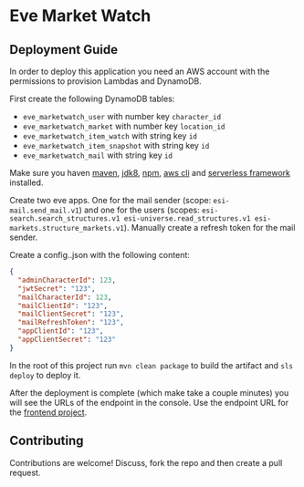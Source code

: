 # Eve Market Watch

## Deployment Guide

In order to deploy this application you need an AWS account with the permissions to provision Lambdas and DynamoDB.

First create the following DynamoDB tables:
- `eve_marketwatch_user` with number key `character_id`
- `eve_marketwatch_market` with number key `location_id`
- `eve_marketwatch_item_watch` with string key `id`
- `eve_marketwatch_item_snapshot` with string key `id`
- `eve_marketwatch_mail` with string key `id`

Make sure you haven [maven](https://maven.apache.org/install.html), [jdk8](https://openjdk.java.net/install/), [npm](https://www.npmjs.com/get-npm), [aws cli](https://docs.aws.amazon.com/en_en/cli/latest/userguide/installing.html) and [serverless framework](https://serverless.com/framework/docs/getting-started/) installed.

Create two eve apps. One for the mail sender (scope: `esi-mail.send_mail.v1`) and one for the users (scopes: `esi-search.search_structures.v1 esi-universe.read_structures.v1 esi-markets.structure_markets.v1`). Manually create a refresh token for the mail sender.

Create a config.<stage>.json with the following content:
```json
{
  "adminCharacterId": 123,
  "jwtSecret": "123",
  "mailCharacterId": 123,
  "mailClientId": "123",
  "mailClientSecret": "123",
  "mailRefreshToken": "123",
  "appClientId": "123",
  "appClientSecret": "123"
}

```

In the root of this project run `mvn clean package` to build the artifact and `sls deploy` to deploy it.

After the deployment is complete (which make take a couple minutes) you will see the URLs of the endpoint in the console.
Use the endpoint URL for the [frontend project]().

## Contributing

Contributions are welcome! Discuss, fork the repo and then create a pull request.
